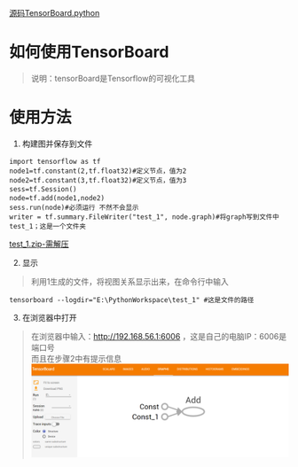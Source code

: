 [源码TensorBoard.python](https://github.com/nb312/ChineseTensorFlow/blob/master/Base/TensorBoard.py)
# 如何使用TensorBoard
>说明：tensorBoard是Tensorflow的可视化工具
# 使用方法
1. 构建图并保存到文件
```
import tensorflow as tf
node1=tf.constant(2,tf.float32)#定义节点，值为2
node2=tf.constant(3,tf.float32)#定义节点，值为3
sess=tf.Session()
node=tf.add(node1,node2)
sess.run(node)#必须运行 不然不会显示
writer = tf.summary.FileWriter("test_1", node.graph)#将graph写到文件中test_1；这是一个文件夹
```
[test_1.zip-需解压](https://github.com/nb312/ChineseTensorFlow/blob/master/Resource/test_1.zip)

2. 显示
> 利用1生成的文件，将视图关系显示出来，在命令行中输入
```
tensorboard --logdir="E:\PythonWorkspace\test_1" #这是文件的路径
```

3. 在浏览器中打开
>  在浏览器中输入：http://192.168.56.1:6006 ，这是自己的电脑IP：6006是端口号    
> 而且在步骤2中有提示信息
![简单截图](https://github.com/nb312/ChineseTensorFlow/blob/master/Resource/tensorboard_example.png)

